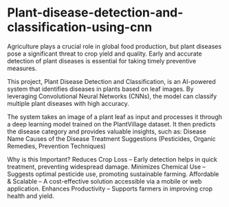 # Plant-disease-detection-and-classification-using-cnn
Agriculture plays a crucial role in global food production, but plant diseases pose a significant threat to crop yield and quality. Early and accurate detection of plant diseases is essential for taking timely preventive measures.

This project, Plant Disease Detection and Classification, is an AI-powered system that identifies diseases in plants based on leaf images. By leveraging Convolutional Neural Networks (CNNs), the model can classify multiple plant diseases with high accuracy.

The system takes an image of a plant leaf as input and processes it through a deep learning model trained on the PlantVillage dataset. It then predicts the disease category and provides valuable insights, such as:
Disease Name
Causes of the Disease
Treatment Suggestions (Pesticides, Organic Remedies, Prevention Techniques)

Why is this Important?
Reduces Crop Loss – Early detection helps in quick treatment, preventing widespread damage.
Minimizes Chemical Use – Suggests optimal pesticide use, promoting sustainable farming.
Affordable & Scalable – A cost-effective solution accessible via a mobile or web application.
Enhances Productivity – Supports farmers in improving crop health and yield.



